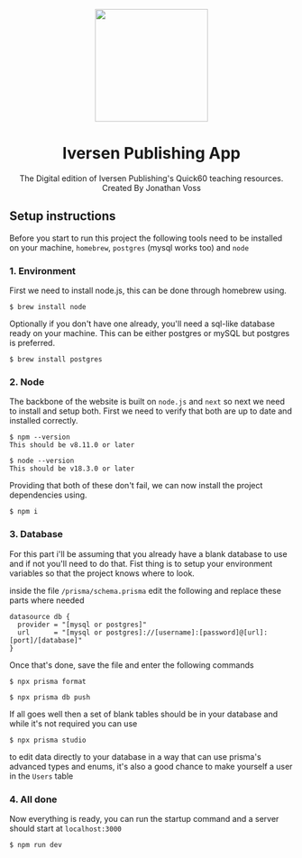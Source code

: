 <p align="center">
  <img height="200" src="https://cdn.discordapp.com/attachments/811364311795630130/1002137119701082132/logo.png" />
  <h1 align="center">
Iversen Publishing App
</h1>
<p  align="center">
The Digital edition of Iversen Publishing's Quick60 teaching resources.</br>
Created By Jonathan Voss
</p>
</p>

## Setup instructions

Before you start to run this project the following tools need to be installed on your machine, `homebrew`, `postgres` (mysql works too) and `node`

### 1. Environment

First we need to install node.js, this can be done through homebrew using.

```console
$ brew install node
```

Optionally if you don't have one already, you'll need a sql-like database ready on your machine. This can be either postgres or mySQL but postgres is preferred.

```console
$ brew install postgres
```

### 2. Node

The backbone of the website is built on `node.js` and `next` so next we need to install and setup both. First we need to verify that both are up to date and installed correctly.

```console
$ npm --version
This should be v8.11.0 or later

$ node --version
This should be v18.3.0 or later
```

Providing that both of these don't fail, we can now install the project dependencies using.

```console
$ npm i
```

### 3. Database

For this part i'll be assuming that you already have a blank database to use and if not you'll need to do that. Fist thing is to setup your environment variables so that the project knows where to look.

inside the file `/prisma/schema.prisma` edit the following and replace these parts where needed

```
datasource db {
  provider = "[mysql or postgres]"
  url      = "[mysql or postgres]://[username]:[password]@[url]:[port]/[database]"
}
```

Once that's done, save the file and enter the following commands

```console
$ npx prisma format

$ npx prisma db push
```

If all goes well then a set of blank tables should be in your database and while it's not required you can use

```console
$ npx prisma studio
```

to edit data directly to your database in a way that can use prisma's advanced types and enums, it's also a good chance to make yourself a user in the `Users` table

### 4. All done

Now everything is ready, you can run the startup command and a server should start at `localhost:3000`

```console
$ npm run dev
```
